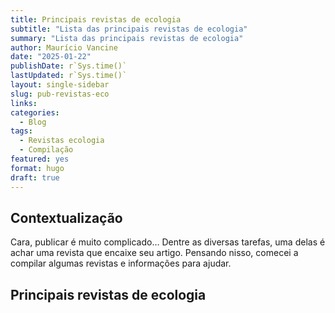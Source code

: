 ```yaml
---
title: Principais revistas de ecologia
subtitle: "Lista das principais revistas de ecologia"
summary: "Lista das principais revistas de ecologia"
author: Maurício Vancine
date: "2025-01-22"
publishDate: r`Sys.time()` 
lastUpdated: r`Sys.time()`
layout: single-sidebar
slug: pub-revistas-eco
links:
categories:
  - Blog
tags:
  - Revistas ecologia
  - Compilação
featured: yes
format: hugo
draft: true
---
```


<script src="{{< blogdown/postref >}}index_files/clipboard-2.0.6/clipboard.min.js"></script>
<link href="{{< blogdown/postref >}}index_files/xaringanExtra-clipboard-0.2.6/xaringanExtra-clipboard.css" rel="stylesheet" />
<script src="{{< blogdown/postref >}}index_files/xaringanExtra-clipboard-0.2.6/xaringanExtra-clipboard.js"></script>
<script>window.xaringanExtraClipboard(null, {"button":"<i class=\"fa fa-clipboard\"><\/i> Copiar Código","success":"<i class=\"fa fa-check\" style=\"color: #90BE6D\"><\/i> Copiado!","error":"Press Ctrl+C to Copy"})</script>
<link href="{{< blogdown/postref >}}index_files/font-awesome-6.4.2/css/all.min.css" rel="stylesheet" />
<link href="{{< blogdown/postref >}}index_files/font-awesome-6.4.2/css/v4-shims.min.css" rel="stylesheet" />
<script src="{{< blogdown/postref >}}index_files/htmlwidgets-1.6.2/htmlwidgets.js"></script>
<link href="{{< blogdown/postref >}}index_files/datatables-css-0.0.0/datatables-crosstalk.css" rel="stylesheet" />
<script src="{{< blogdown/postref >}}index_files/datatables-binding-0.30/datatables.js"></script>
<script src="{{< blogdown/postref >}}index_files/jquery-3.6.0/jquery-3.6.0.min.js"></script>
<link href="{{< blogdown/postref >}}index_files/dt-core-1.13.4/css/jquery.dataTables.min.css" rel="stylesheet" />
<link href="{{< blogdown/postref >}}index_files/dt-core-1.13.4/css/jquery.dataTables.extra.css" rel="stylesheet" />
<script src="{{< blogdown/postref >}}index_files/dt-core-1.13.4/js/jquery.dataTables.min.js"></script>
<script src="{{< blogdown/postref >}}index_files/jszip-1.13.4/jszip.min.js"></script>
<script src="{{< blogdown/postref >}}index_files/pdfmake-1.13.4/pdfmake.js"></script>
<script src="{{< blogdown/postref >}}index_files/pdfmake-1.13.4/vfs_fonts.js"></script>
<link href="{{< blogdown/postref >}}index_files/dt-ext-buttons-1.13.4/css/buttons.dataTables.min.css" rel="stylesheet" />
<script src="{{< blogdown/postref >}}index_files/dt-ext-buttons-1.13.4/js/dataTables.buttons.min.js"></script>
<script src="{{< blogdown/postref >}}index_files/dt-ext-buttons-1.13.4/js/buttons.html5.min.js"></script>
<script src="{{< blogdown/postref >}}index_files/dt-ext-buttons-1.13.4/js/buttons.colVis.min.js"></script>
<script src="{{< blogdown/postref >}}index_files/dt-ext-buttons-1.13.4/js/buttons.print.min.js"></script>
<link href="{{< blogdown/postref >}}index_files/crosstalk-1.2.0/css/crosstalk.min.css" rel="stylesheet" />
<script src="{{< blogdown/postref >}}index_files/crosstalk-1.2.0/js/crosstalk.min.js"></script>

## Contextualização

Cara, publicar é muito complicado… Dentre as diversas tarefas, uma delas é achar uma revista que encaixe seu artigo. Pensando nisso, comecei a compilar algumas revistas e informações para ajudar.

## Principais revistas de ecologia

<div class="datatables html-widget html-fill-item-overflow-hidden html-fill-item" id="htmlwidget-1" style="width:100%;height:auto;"></div>
<script type="application/json" data-for="htmlwidget-1">{"x":{"filter":"none","vertical":false,"extensions":["Buttons"],"data":[["1","2","3","4","5","6","7","8","9","10","11"],["Perspectives in Ecology and Conservation","Diversity and Distributions","Global Ecology and Biogeography","Journal of Biogeography","Ecography","Ecology","Ecosphere","Ecological Applications","Ecological Monographs","Frontiers in Ecology and the Environment","Ecology Letters"],["PECON","D&D","GEB",null,null,null,null,null,null,null,null],["Yes","Yes","Yes","Yes","Yes","Yes",null,null,null,null,"Yes"],["0","$2970 USD","$4530 USD","$4840 USD","$2900 USD","$3600 USD","$2100 USD","$3600 USD","$3600 USD","$3600 USD","$5050 USD"],[7.2,8.199999999999999,null,null,11.2,8.4,13.6,null,null,null,null],[5.652,5.717,6.909,4.81,6.802,6.433,null,null,null,null,11.274],["8.4 Weeks","17 days",null,null,"23 days","20 days",null,null,null,null,"8 days"],["<a target=_blank href=https://www.sciencedirect.com/journal/perspectives-in-ecology-and-conservation>link<\/a>","<a target=_blank href=https://onlinelibrary.wiley.com/journal/14724642>link<\/a>","<a target=_blank href=https://onlinelibrary.wiley.com/journal/14668238>link<\/a>","<a target=_blank href=https://onlinelibrary.wiley.com/journal/13652699>link<\/a>","<a target=_blank href=https://onlinelibrary.wiley.com/journal/16000587>link<\/a>","<a target=_blank href=https://esajournals.onlinelibrary.wiley.com/journal/19399170>link<\/a>","<a target=_blank href=NA>link<\/a>","<a target=_blank href=NA>link<\/a>","<a target=_blank href=NA>link<\/a>","<a target=_blank href=NA>link<\/a>","<a target=_blank href=https://onlinelibrary.wiley.com/journal/14610248>link<\/a>"]],"container":"<table class=\"display\">\n  <thead>\n    <tr>\n      <th> <\/th>\n      <th>Journal<\/th>\n      <th>Shortname<\/th>\n      <th>Open access<\/th>\n      <th>Price<\/th>\n      <th>CiteScore<\/th>\n      <th>Impact Factor<\/th>\n      <th>Review Time<\/th>\n      <th>Link<\/th>\n    <\/tr>\n  <\/thead>\n<\/table>","options":{"dom":"Blfrtip","buttons":["copy","csv","excel","pdf","print"],"lengthMenu":[[10,25,50,-1],["10","25","50","All"]],"columnDefs":[{"className":"dt-right","targets":[5,6]},{"orderable":false,"targets":0}],"order":[],"autoWidth":false,"orderClasses":false}},"evals":[],"jsHooks":[]}</script>
